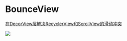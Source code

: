 # BounceView
[在DecorView层解决RecyclerView和ScrollView的滑动冲突 ](http://blog.csdn.net/sw5131899/article/details/72637856)

![](https://github.com/SingleShu/BounceView/raw/master/Logo/GIF.gif)

